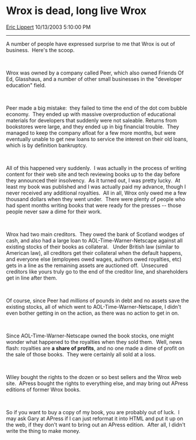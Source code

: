 # Wrox is dead, long live Wrox

[Eric Lippert](https://social.msdn.microsoft.com/profile/Eric%20Lippert) 10/13/2003 5:10:00 PM

-----

 

A number of people have expressed surprise to me that Wrox is out of business.  Here's the scoop.

 

 

Wrox was owned by a company called Peer, which also owned Friends Of Ed, Glasshaus, and a number of other small businesses in the "developer education" field.   

 

 

Peer made a big mistake:  they failed to time the end of the dot com bubble economy.  They ended up with massive overproduction of educational materials for developers that suddenly were not saleable. Returns from bookstores were large, and they ended up in big financial trouble.  They managed to keep the company afloat for a few more months, but were eventually unable to get new loans to service the interest on their old loans, which is by definition bankruptcy.

 

 

All of this happened very suddenly.  I was actually in the process of writing content for their web site and tech reviewing books up to the day before they announced their insolvency.  As it turned out, I was pretty lucky.  At least my book was published and I was actually paid my advance, though I never received any additional royalties.  All in all, Wrox only owed me a few thousand dollars when they went under.  There were plenty of people who had spent months writing books that were ready for the presses -- those people never saw a dime for their work.

 

 

Wrox had two main creditors.  They owed the bank of Scotland wodges of cash, and also had a large loan to AOL-Time-Warner-Netscape against all existing stocks of their books as collateral.   Under British law (similar to American law), all creditors get their collateral when the default happens, and everyone else (employees owed wages, authors owed royalties, etc) gets in a line as the remaining assets are auctioned off.  Unsecured creditors like yours truly go to the end of the creditor line, and shareholders get in line after them.   

 

 

Of course, since Peer had *millions* of pounds in debt and no assets save the existing stocks, all of which went to AOL-Time-Warner-Netscape, I didn't even bother getting in on the action, as there was no action to get in on.   

 

 

Since AOL-Time-Warner-Netscape owned the book stocks, one might wonder what happened to the royalties when they sold them.  Well, news flash: royalties are **a share of profits**, and no one made a dime of profit on the sale of those books.  They were certainly all sold at a loss.

 

 

Wiley bought the rights to the dozen or so best sellers and the Wrox web site.  APress bought the rights to everything else, and may bring out APress editions of former Wrox books.

 

 

So if you want to buy a copy of my book, you are probably out of luck.  I may ask Gary at APress if I can just reformat it into HTML and put it up on the web, if they don't want to bring out an APress edition.  After all, I didn't write the thing to make money.

